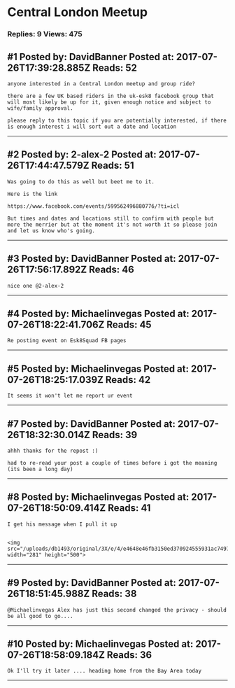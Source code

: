 # Central London Meetup

### Replies: 9 Views: 475

## \#1 Posted by: DavidBanner Posted at: 2017-07-26T17:39:28.885Z Reads: 52

```
anyone interested in a Central London meetup and group ride?

there are a few UK based riders in the uk-esk8 facebook group that will most likely be up for it, given enough notice and subject to wife/family approval.

please reply to this topic if you are potentially interested, if there is enough interest i will sort out a date and location
```

---
## \#2 Posted by: 2-alex-2 Posted at: 2017-07-26T17:44:47.579Z Reads: 51

```
Was going to do this as well but beet me to it. 

Here is the link

https://www.facebook.com/events/599562496880776/?ti=icl

But times and dates and locations still to confirm with people but more the merrier but at the moment it's not worth it so please join and let us know who's going.
```

---
## \#3 Posted by: DavidBanner Posted at: 2017-07-26T17:56:17.892Z Reads: 46

```
nice one @2-alex-2
```

---
## \#4 Posted by: Michaelinvegas Posted at: 2017-07-26T18:22:41.706Z Reads: 45

```
Re posting event on Esk8Squad FB pages
```

---
## \#5 Posted by: Michaelinvegas Posted at: 2017-07-26T18:25:17.039Z Reads: 42

```
It seems it won't let me report ur event
```

---
## \#7 Posted by: DavidBanner Posted at: 2017-07-26T18:32:30.014Z Reads: 39

```
ahhh thanks for the repost :) 

had to re-read your post a couple of times before i got the meaning (its been a long day)
```

---
## \#8 Posted by: Michaelinvegas Posted at: 2017-07-26T18:50:09.414Z Reads: 41

```
I get his message when I pull it up


<img src="/uploads/db1493/original/3X/e/4/e4648e46fb3150ed370924555931ac74973f63c9.PNG" width="281" height="500">
```

---
## \#9 Posted by: DavidBanner Posted at: 2017-07-26T18:51:45.988Z Reads: 38

```
@Michaelinvegas Alex has just this second changed the privacy - should be all good to go....
```

---
## \#10 Posted by: Michaelinvegas Posted at: 2017-07-26T18:58:09.184Z Reads: 36

```
Ok I'll try it later .... heading home from the Bay Area today
```

---
